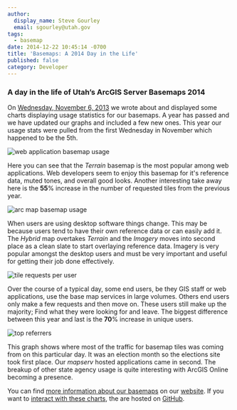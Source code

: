 ```yaml
---
author:
  display_name: Steve Gourley
  email: sgourley@utah.gov
tags:
  - basemap
date: 2014-12-22 10:45:14 -0700
title: 'Basemaps: A 2014 Day in the Life'
published: false
category: Developer
---
```


### A day in the life of Utah’s ArcGIS Server Basemaps 2014

On [Wednesday, November 6, 2013](/blog/2014-01-14-a-day-in-the-life-of-utahs-arcgis-server-base-maps) we wrote about and displayed some charts displaying usage statistics for our basemaps. A year has passed and we have updated our graphs and included a few new ones. This year our usage stats were pulled from the first Wednesday in November which happened to be the 5th.

![web application basemap usage](/images/404.png)

Here you can see that the _Terrain_ basemap is the most popular among web applications. Web developers seem to enjoy this basemap for it&#39;s reference data, muted tones, and overall good looks. Another interesting take away here is the **55**% increase in the number of requested tiles from the previous year.

![arc map basemap usage](/images/404.png)

When users are using desktop software things change. This may be because users tend to have their own reference data or can easily add it. The _Hybrid_ map overtakes _Terrain_ and the _Imagery_ moves into second place as a clean slate to start overlaying reference data. Imagery is very popular amongst the desktop users and must be very important and useful for getting their job done effectively.

![tile requests per user](/images/404.png)

Over the course of a typical day, some end users, be they GIS staff or web applications, use the base map services in large volumes. Others end users only make a few requests and then move on. These users still make up the majority; Find what they were looking for and leave. The biggest difference between this year and last is the **70**% increase in unique users.

![top referrers](/images/404.png)

This graph shows where most of the traffic for basemap tiles was coming from on this particular day. It was an election month so the elections site took first place. Our _mapserv_ hosted applications came in second. The breakup of other state agency usage is quite interesting with ArcGIS Online becoming a presence.

You can find [more information about our basemaps](/products/base-maps) on our [website](/). If you want to [interact with these charts](https://steveoh.github.io/Charts/), the are hosted on [GitHub](https://steveoh.github.io/Charts/).
